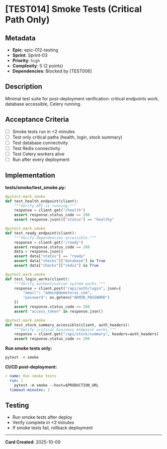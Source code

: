 # [TEST014] Smoke Tests (Critical Path Only)

## Metadata
- **Epic**: epic-012-testing
- **Sprint**: Sprint-03
- **Priority**: `high`
- **Complexity**: S (2 points)
- **Dependencies**: Blocked by [TEST006]

## Description
Minimal test suite for post-deployment verification: critical endpoints work, database accessible, Celery running.

## Acceptance Criteria
- [ ] Smoke tests run in <2 minutes
- [ ] Test only critical paths (health, login, stock summary)
- [ ] Test database connectivity
- [ ] Test Redis connectivity
- [ ] Test Celery workers alive
- [ ] Run after every deployment

## Implementation
**tests/smoke/test_smoke.py:**
```python
@pytest.mark.smoke
def test_health_endpoint(client):
    """Verify API is running."""
    response = client.get("/health")
    assert response.status_code == 200
    assert response.json()["status"] == "healthy"

@pytest.mark.smoke
def test_ready_endpoint(client):
    """Verify dependencies accessible."""
    response = client.get("/ready")
    assert response.status_code == 200
    data = response.json()
    assert data["status"] == "ready"
    assert data["checks"]["database"] is True
    assert data["checks"]["redis"] is True

@pytest.mark.smoke
def test_login_works(client):
    """Verify authentication system works."""
    response = client.post("/api/auth/login", json={
        "email": "admin@demeterai.com",
        "password": os.getenv("ADMIN_PASSWORD")
    })
    assert response.status_code == 200
    assert "access_token" in response.json()

@pytest.mark.smoke
def test_stock_summary_accessible(client, auth_headers):
    """Verify critical business endpoint works."""
    response = client.get("/api/stock/summary", headers=auth_headers)
    assert response.status_code == 200
```

**Run smoke tests only:**
```bash
pytest -m smoke
```

**CI/CD post-deployment:**
```yaml
- name: Run smoke tests
  run: |
    pytest -m smoke --host=$PRODUCTION_URL
  timeout-minutes: 2
```

## Testing
- Run smoke tests after deploy
- Verify complete in <2 minutes
- If smoke tests fail, rollback deployment

---
**Card Created**: 2025-10-09
